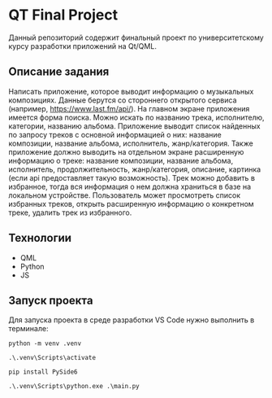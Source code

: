 # QT Final Project
Данный репозиторий содержит финальный проект по университетскому курсу разработки приложений на Qt/QML.

## Описание задания
Написать приложение, которое выводит информацию о музыкальных
композициях. Данные берутся со стороннего открытого сервиса (например,
https://www.last.fm/api/). На главном экране приложения имеется форма поиска.
Можно искать по названию трека, исполнителю, категории, названию альбома.
Приложение выводит список найденных по запросу треков с основной
информацией о них: название композиции, название альбома, исполнитель,
жанр/категория. Также приложение должно выводить на отдельном экране
расширенную информацию о треке: название композиции, название альбома,
исполнитель, продолжительность, жанр/категория, описание, картинка (если
api предоставляет такую возможность). Трек можно добавить в избранное,
тогда вся информация о нем должна храниться в базе на локальном
устройстве. Пользователь может просмотреть список избранных треков,
открыть расширенную информацию о конкретном треке, удалить трек из
избранного.

## Технологии
* QML
* Python
* JS

## Запуск проекта
Для запуска проекта в среде разработки VS Code нужно выполнить в терминале:
```
python -m venv .venv

.\.venv\Scripts\activate

pip install PySide6

.\.venv\Scripts\python.exe .\main.py
```
